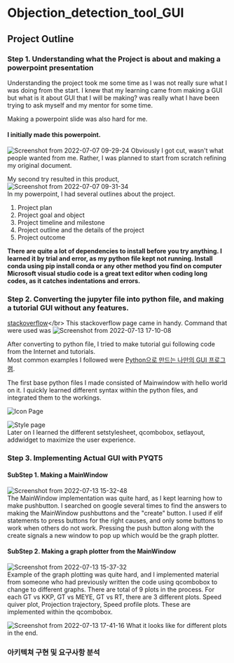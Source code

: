 # Objection_detection_tool_GUI


## Project Outline


### Step 1. Understanding what the Project is about and making a powerpoint presentation 

Understanding the project took me some time as I was not really sure what I was doing from the start.
I knew that my learning came from making a GUI but what is it about GUI that I will be making? was really what I have been trying to ask
myself and my mentor for some time.

Making a powerpoint slide was also hard for me. 
#### I initially made this powerpoint.

![Screenshot from 2022-07-07 09-29-24](https://user-images.githubusercontent.com/61016872/177664285-a83dbb11-08da-418b-81f3-5673863577cf.png)
Obviously I got cut, wasn't what people wanted from me. Rather, I was planned to start from scratch refining my original document.

My second try resulted in this product,
![Screenshot from 2022-07-07 09-31-34](https://user-images.githubusercontent.com/61016872/177664531-dd17921a-248c-43bc-8f84-1997f283d0ec.png)
<br />
In my powerpoint, I had several outlines about the project.
  1. Project plan
  2. Project goal and object
  3. Project timeline and milestone
  4. Project outline and the details of the project
  5. Project outcome

**There are quite a lot of dependencies to install before you try anything. 
I learned it by trial and error, as my python file kept not running.
Install conda using pip install conda or any other method you find on computer
</br>Microsoft visual studio code is a great text editor when coding long codes, as it catches indentations and errors.**

### Step 2. Converting the jupyter file into python file, and making a tutorial GUI without any features.

[stackoverflow](https://stackoverflow.com/questions/37797709/convert-json-ipython-notebook-ipynb-to-py-file#:~:text=From%20the%20notebook%20menu%20you,py'%20option.)</br>
This stackoverflow page came in handy.
Command that were used was 
![Screenshot from 2022-07-13 17-10-08](https://user-images.githubusercontent.com/61016872/178684328-729700e9-2312-45d5-aecc-02895db97c07.png)

After converting to python file, I tried to make tutorial gui following code from the Internet and tutorials.</br>
Most common examples I followed were [Python으로 만드는 나만의 GUI 프로그램](https://wikidocs.net/book/2165).

The first base python files I made consisted of Mainwindow with hello world on it. I quickly learned different syntax within the python files, and integrated them to the workings. 

![Icon Page](https://user-images.githubusercontent.com/61016872/178687073-dcdc7113-79d6-4ba0-9bb2-f547b51697c1.png)

![Style page](https://user-images.githubusercontent.com/61016872/178687256-d565aa97-544d-4f68-8e89-3d927d5f461a.png)
</br>Later on I learned the different setstylesheet, qcombobox, setlayout, addwidget to maximize the user experience.

### Step 3. Implementing Actual GUI with PYQT5



#### SubStep 1. Making a MainWindow

![Screenshot from 2022-07-13 15-32-48](https://user-images.githubusercontent.com/61016872/178687654-02191605-8e3c-4ca3-8d6d-a746e60026d4.png)</br>
The MainWindow implementation was quite hard, as I kept learning how to make pushbutton. I searched on google several times to find the answers to making the MainWindow pushbuttons and the "create" button. I used if elif statements to press buttons for the right causes, and only some buttons to work when others do not work. Pressing the push button along with the create signals a new window to pop up which would be the graph plotter. 


#### SubStep 2. Making a graph plotter from the MainWindow
![Screenshot from 2022-07-13 15-37-32](https://user-images.githubusercontent.com/61016872/178689391-8e900f16-7efb-4a5a-9278-1b5e7b713e1e.png)</br>
Example of the graph plotting was quite hard, and I implemented material from someone who had previously written the code using qcombobox to change to different graphs. There are total of 9 plots in the process. For each GT vs KKP, GT vs MEYE, GT vs RT, there are 3 different plots. Speed quiver plot, Projection trajectory, Speed profile plots. These are implemented within the qcombobox.


![Screenshot from 2022-07-13 17-41-16](https://user-images.githubusercontent.com/61016872/178690412-11761c00-9647-4cec-adaf-b5efcffb7790.png)
What it looks like for different plots in the end.

### 아키텍쳐 구현 및 요구사항 분석




